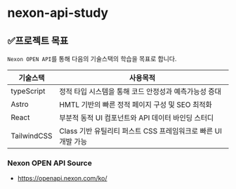 # nexon-api-study

## ✅프로젝트 목표

`Nexon OPEN API`를 통해 다음의 기술스택의 학습을 목표로 합니다.

|기술스택| 사용목적                                     |
|------|------------------------------------------|
|typeScript| 정적 타입 시스템을 통해 코드 안정성과 예측가능성 증대           |
|Astro| HMTL 기반의 빠른 정적 페이지 구성 및 SEO 최적화          |
|React| 부분적 동적 UI 컴포넌트와 API 데이터 바인딩 스터디          |
|TailwindCSS| Class 기반 유틸리티 퍼스트 CSS 프레임워크로 빠른 UI 개발 가능 |

### Nexon OPEN API Source
- https://openapi.nexon.com/ko/

